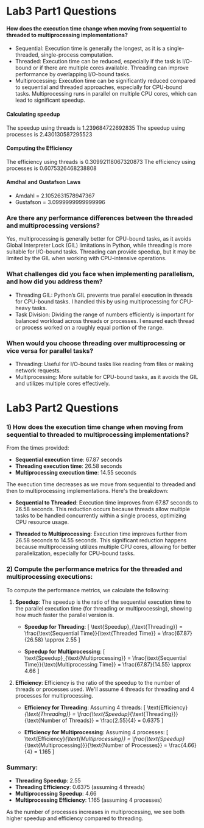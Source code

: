 # Lab3 Part1 Questions

#### How does the execution time change when moving from sequential to threaded to multiprocessing implementations?
- Sequential: Execution time is generally the longest, as it is a single-threaded, single-process computation.
- Threaded: Execution time can be reduced, especially if the task is I/O-bound or if there are multiple cores available. Threading can improve performance by overlapping I/O-bound tasks.
- Multiprocessing: Execution time can be significantly reduced compared to sequential and threaded approaches, especially for CPU-bound tasks. Multiprocessing runs in parallel on multiple CPU cores, which can lead to significant speedup.

#### Calculating speedup
The speedup using threads is 1.239684722692835
The speedup using processes is 2.430130587295523

#### Computing the Efficiency 
The efficiency using threads is 0.30992118067320873
The efficiency using processes is 0.6075326468238808

#### Amdhal and Gustafson Laws
- Amdahl = 2.1052631578947367
- Gustafson = 3.0999999999999996

### Are there any performance differences between the threaded and multiprocessing versions?
Yes, multiprocessing is generally better for CPU-bound tasks, as it avoids Global Interpreter Lock (GIL) limitations in Python, while threading is more suitable for I/O-bound tasks. Threading can provide speedup, but it may be limited by the GIL when working with CPU-intensive operations.

### What challenges did you face when implementing parallelism, and how did you address them?
- Threading GIL: Python’s GIL prevents true parallel execution in threads for CPU-bound tasks. I handled this by using multiprocessing for CPU-heavy tasks.
- Task Division: Dividing the range of numbers efficiently is important for balanced workload across threads or processes. I ensured each thread or process worked on a roughly equal portion of the range.

### When would you choose threading over multiprocessing or vice versa for parallel tasks?
- Threading: Useful for I/O-bound tasks like reading from files or making network requests.
- Multiprocessing: More suitable for CPU-bound tasks, as it avoids the GIL and utilizes multiple cores effectively.

# Lab3 Part2 Questions
### 1) How does the execution time change when moving from sequential to threaded to multiprocessing implementations?

From the times provided:

- **Sequential execution time**: 67.87 seconds
- **Threading execution time**: 26.58 seconds
- **Multiprocessing execution time**: 14.55 seconds

The execution time decreases as we move from sequential to threaded and then to multiprocessing implementations. Here's the breakdown:

- **Sequential to Threaded**: Execution time improves from 67.87 seconds to 26.58 seconds. This reduction occurs because threads allow multiple tasks to be handled concurrently within a single process, optimizing CPU resource usage.
  
- **Threaded to Multiprocessing**: Execution time improves further from 26.58 seconds to 14.55 seconds. This significant reduction happens because multiprocessing utilizes multiple CPU cores, allowing for better parallelization, especially for CPU-bound tasks.

### 2) Compute the performance metrics for the threaded and multiprocessing executions:

To compute the performance metrics, we calculate the following:

1. **Speedup**: The speedup is the ratio of the sequential execution time to the parallel execution time (for threading or multiprocessing), showing how much faster the parallel version is.

   - **Speedup for Threading**:
     \[
     \text{Speedup}_{\text{Threading}} = \frac{\text{Sequential Time}}{\text{Threaded Time}} = \frac{67.87}{26.58} \approx 2.55
     \]
     
   - **Speedup for Multiprocessing**:
     \[
     \text{Speedup}_{\text{Multiprocessing}} = \frac{\text{Sequential Time}}{\text{Multiprocessing Time}} = \frac{67.87}{14.55} \approx 4.66
     \]

2. **Efficiency**: Efficiency is the ratio of the speedup to the number of threads or processes used. We'll assume 4 threads for threading and 4 processes for multiprocessing.

   - **Efficiency for Threading**: Assuming 4 threads:
     \[
     \text{Efficiency}_{\text{Threading}} = \frac{\text{Speedup}_{\text{Threading}}}{\text{Number of Threads}} = \frac{2.55}{4} = 0.6375
     \]

   - **Efficiency for Multiprocessing**: Assuming 4 processes:
     \[
     \text{Efficiency}_{\text{Multiprocessing}} = \frac{\text{Speedup}_{\text{Multiprocessing}}}{\text{Number of Processes}} = \frac{4.66}{4} = 1.165
     \]

### Summary:

- **Threading Speedup**: 2.55
- **Threading Efficiency**: 0.6375 (assuming 4 threads)
- **Multiprocessing Speedup**: 4.66
- **Multiprocessing Efficiency**: 1.165 (assuming 4 processes)

As the number of processes increases in multiprocessing, we see both higher speedup and efficiency compared to threading.

